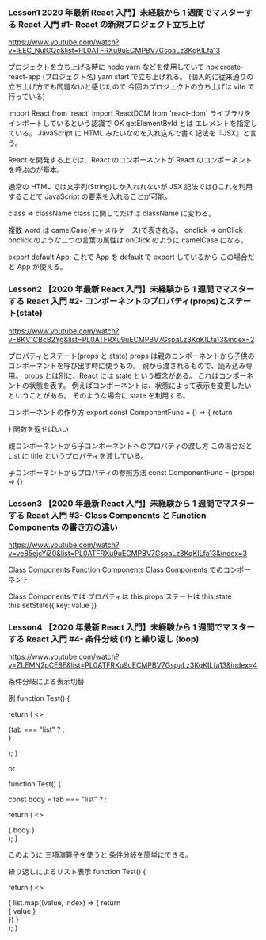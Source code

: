 ### Lesson1 2020 年最新 React 入門】未経験から 1 週間でマスターする React 入門 #1- React の新規プロジェクト立ち上げ

https://www.youtube.com/watch?v=lEEC_NuIGQc&list=PL0ATFRXu9uECMPBV7GspaLz3KqKILfa13

プロジェクトを立ち上げる時に
node yarn などを使用していて
npx create-react-app (プロジェクト名)
yarn start
で立ち上げれる。
(個人的に従来通りの立ち上げ方でも問題ないと感じたので
今回のプロジェクトの立ち上げは vite で行っている)

import React from 'react'
import ReactDOM from 'react-dom'
ライブラリをインポートしているという認識で OK
getElementById とは
エレメントを指定している。
JavaScript に HTML みたいなのを入れ込んで書く記法を『JSX』と言う。

React を開発する上では、React のコンポーネントが React のコンポーネントを呼ぶのが基本。

通常の HTML では文字列(String)しか入れれないが
JSX 記法では{}これを利用することで JavaScript の要素を入れることが可能。

class => className
class に関してだけは className に変わる。

複数 word は camelCase(キャメルケース)で表される。
onclick => onClick
onclick のような二つの言葉の属性は onClick のように camelCase になる。

export default App;
これで App を default で export しているから
この場合だと App が使える。

### Lesson2 【2020 年最新 React 入門】未経験から 1 週間でマスターする React 入門 #2- コンポーネントのプロパティ(props)とステート(state)

https://www.youtube.com/watch?v=8KV1CBcB2Yg&list=PL0ATFRXu9uECMPBV7GspaLz3KqKILfa13&index=2

プロパティとステート(props と state)
props は親のコンポーネントから子供のコンポーネントを呼び出す時に使うもの。
親から渡されるもので、読み込み専用。
props とは別に、React には state という概念がある。
これはコンポーネントの状態を表す。
例えばコンポーネントは、状態によって表示を変更したいということがある。
そのような場合に state を利用する。

コンポーネントの作り方
export const ComponentFunc = () => {
return <div></div>
}
関数を返せばいい

親コンポーネントから子コンポーネントへのプロパティの渡し方
<List title='値'>
この場合だと
List に title というプロパティを渡している。

子コンポーネントからプロパティの参照方法
const ComponentFunc = (props) => {}

### Lesson3 【2020 年最新 React 入門】未経験から 1 週間でマスターする React 入門 #3- Class Components と Function Components の書き方の違い

https://www.youtube.com/watch?v=ve85ejcYiZ0&list=PL0ATFRXu9uECMPBV7GspaLz3KqKILfa13&index=3

Class Components Function Components
Class Components でのコンポーネント

Class Components では
プロパティは
this.props
ステートは
this.state
this.setState({ key: value })

### Lesson4 【2020 年最新 React 入門】未経験から 1 週間でマスターする React 入門 #4- 条件分岐 (if) と繰り返し (loop)

https://www.youtube.com/watch?v=ZLEMN2pCE8E&list=PL0ATFRXu9uECMPBV7GspaLz3KqKILfa13&index=4

条件分岐による表示切替

例
function Test() {

return (
<>

<div>
{tab === "list" ? <List /> : <Form />}
</div>
</>
);
}

or

function Test() {

const body = tab === "list" ? <List /> : <Form />

return (
<>

<div>
{ body }
</div>
</>
);
}

このように
三項演算子を使うと
条件分岐を簡単にできる。

繰り返しによるリスト表示
function Test() {

return (
<>

<div>
{
    list.map((value, index) => {
        return <div key={index}>{ value }</div>
    })
}
</div>
</>
);
}
